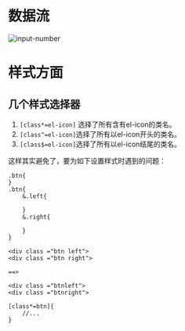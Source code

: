 # 数据流



![input-number](/Users/ljun/Desktop/论文资料/input-number.svg)





# 样式方面

## 几个样式选择器

1. `[class*=el-icon]` 选择了所有含有el-icon的类名。
2. `[class^=el-icon]`选择了所有以el-icon开头的类名。
3. `[class$=el-icon]`选择了所有以el-icon结尾的类名。

这样其实避免了，要为如下设置样式时遇到的问题：

```
.btn{
}
.btn{
	&.left{
	
	}
	&.right{
	
	}
}

<div class ="btn left">
<div class ="btn right">

==>

<div class ="btnleft">
<div class ="btnright">

[class*=btn]{
	//...
}
```

